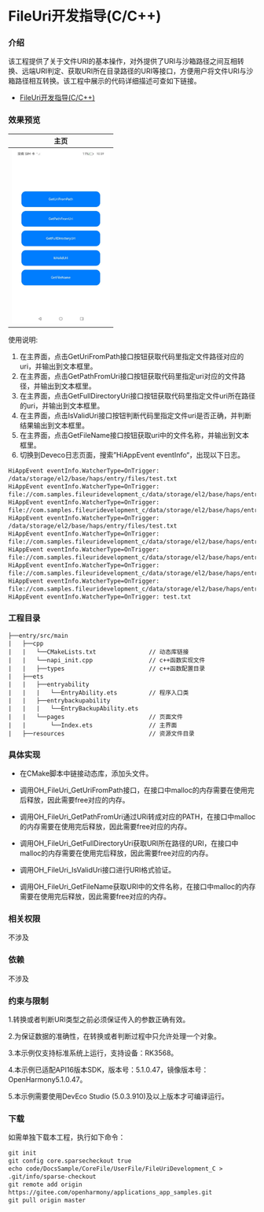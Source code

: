# FileUri开发指导(C/C++)

### 介绍

该工程提供了关于文件URI的基本操作，对外提供了URI与沙箱路径之间互相转换、远端URI判定、获取URI所在目录路径的URI等接口，方便用户将文件URI与沙箱路径相互转换。该工程中展示的代码详细描述可查如下链接。

- [FileUri开发指导(C/C++)](https://gitee.com/openharmony/docs/blob/OpenHarmony-5.0.1-Release/zh-cn/application-dev/file-management/native-fileuri-guidelines.md)

### 效果预览

|主页|
|--------------------------------|
|<img src="PageImg\FileUriDevelopment_c.jpeg" style="zoom:50%;" width="400" />|

使用说明:

1. 在主界面，点击GetUriFromPath接口按钮获取代码里指定文件路径对应的uri，并输出到文本框里。
2. 在主界面，点击GetPathFromUri接口按钮获取代码里指定uri对应的文件路径，并输出到文本框里。
3. 在主界面，点击GetFullDirectoryUri接口按钮获取代码里指定文件uri所在路径的uri，并输出到文本框里。
4. 在主界面，点击IsValidUri接口按钮判断代码里指定文件uri是否正确，并判断结果输出到文本框里。
5. 在主界面，点击GetFileName接口按钮获取uri中的文件名称，并输出到文本框里。
6. 切换到Deveco日志页面，搜索”HiAppEvent eventInfo“，出现以下日志。

```
HiAppEvent eventInfo.WatcherType=OnTrigger: /data/storage/el2/base/haps/entry/files/test.txt
HiAppEvent eventInfo.WatcherType=OnTrigger: file://com.samples.fileuridevelopment_c/data/storage/el2/base/haps/entry/files/test.txt
HiAppEvent eventInfo.WatcherType=OnTrigger: file://com.samples.fileuridevelopment_c/data/storage/el2/base/haps/entry/files/test.txt
HiAppEvent eventInfo.WatcherType=OnTrigger: /data/storage/el2/base/haps/entry/files/test.txt
HiAppEvent eventInfo.WatcherType=OnTrigger: file://com.samples.fileuridevelopment_c/data/storage/el2/base/haps/entry/files/test.txt
HiAppEvent eventInfo.WatcherType=OnTrigger: file://com.samples.fileuridevelopment_c/data/storage/el2/base/haps/entry/files
HiAppEvent eventInfo.WatcherType=OnTrigger: file://com.samples.fileuridevelopment_c/data/storage/el2/base/haps/entry/files/test.txt
HiAppEvent eventInfo.WatcherType=OnTrigger: file://com.samples.fileuridevelopment_c/data/storage/el2/base/haps/entry/files/test.txt
HiAppEvent eventInfo.WatcherType=OnTrigger: test.txt
```



### 工程目录

```
├──entry/src/main
|	├──cpp
|	|	└──CMakeLists.txt 				// 动态库链接
|	|	└──napi_init.cpp 				// c++函数实现文件
|	|	├──types                        // c++函数配置目录
|	├──ets
|	|	├──entryability
|	|	|	└──EntryAbility.ets 		// 程序入口类
|	|	├──entrybackupability
|	|	|	└──EntryBackupAbility.ets   
|	|	└──pages   						// 页面文件
|	|		└──Index.ets 				// 主界面
|	├──resources						// 资源文件目录
```

### 具体实现

* 在CMake脚本中链接动态库，添加头文件。
  
* 调用OH_FileUri_GetUriFromPath接口，在接口中malloc的内存需要在使用完后释放，因此需要free对应的内存。
* 调用OH_FileUri_GetPathFromUri通过URi转成对应的PATH，在接口中malloc的内存需要在使用完后释放，因此需要free对应的内存。 
* 调用OH_FileUri_GetFullDirectoryUri获取URI所在路径的URI，在接口中malloc的内存需要在使用完后释放，因此需要free对应的内存。
* 调用OH_FileUri_IsValidUri接口进行URI格式验证。
* 调用OH_FileUri_GetFileName获取URI中的文件名称，在接口中malloc的内存需要在使用完后释放，因此需要free对应的内存。

### 相关权限

不涉及

### 依赖

不涉及

### 约束与限制

1.转换或者判断URI类型之前必须保证传入的参数正确有效。

2.为保证数据的准确性，在转换或者判断过程中只允许处理一个对象。

3.本示例仅支持标准系统上运行，支持设备：RK3568。

4.本示例已适配API16版本SDK，版本号：5.1.0.47，镜像版本号：OpenHarmony5.1.0.47。

5.本示例需要使用DevEco Studio (5.0.3.910)及以上版本才可编译运行。

### 下载

如需单独下载本工程，执行如下命令：

```
git init
git config core.sparsecheckout true
echo code/DocsSample/CoreFile/UserFile/FileUriDevelopment_C > .git/info/sparse-checkout
git remote add origin https://gitee.com/openharmony/applications_app_samples.git
git pull origin master
```